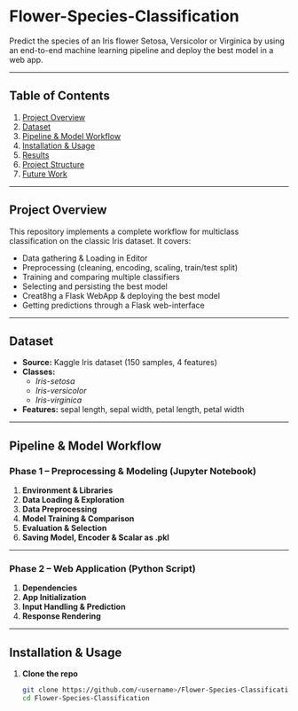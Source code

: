 # Flower-Species-Classification

Predict the species of an Iris flower Setosa, Versicolor or Virginica by using an end-to-end machine learning pipeline and deploy the best model in a web app.

---

## Table of Contents

1. [Project Overview](#project-overview)  
2. [Dataset](#dataset)  
3. [Pipeline & Model Workflow](#pipeline--model-workflow)  
4. [Installation & Usage](#installation--usage)
5. [Results](#results)  
6. [Project Structure](#project-structure)  
7. [Future Work](#future-work)  

---

## Project Overview

This repository implements a complete workflow for multiclass classification on the classic Iris dataset. It covers:

- Data gathering & Loading in Editor  
- Preprocessing (cleaning, encoding, scaling, train/test split)  
- Training and comparing multiple classifiers  
- Selecting and persisting the best model
- Creat8hg a Flask WebApp & deploying the best model
- Getting predictions through a Flask web-interface  

---

## Dataset

- **Source:** Kaggle Iris dataset (150 samples, 4 features)  
- **Classes:**  
  - *Iris-setosa*  
  - *Iris-versicolor*  
  - *Iris-virginica*  
- **Features:** sepal length, sepal width, petal length, petal width  

---

## Pipeline & Model Workflow

### Phase 1 – Preprocessing & Modeling (Jupyter Notebook)

1. **Environment & Libraries**
2. **Data Loading & Exploration**
3. **Data Preprocessing**
4. **Model Training & Comparison**  
5. **Evaluation & Selection**  
6. **Saving Model, Encoder & Scalar as .pkl**
   
---

### Phase 2 – Web Application (Python Script)

1. **Dependencies**
2. **App Initialization**  
3. **Input Handling & Prediction**  
4. **Response Rendering**  
   
---

## Installation & Usage

1. **Clone the repo**  
   ```bash
   git clone https://github.com/<username>/Flower-Species-Classification.git
   cd Flower-Species-Classification
   

